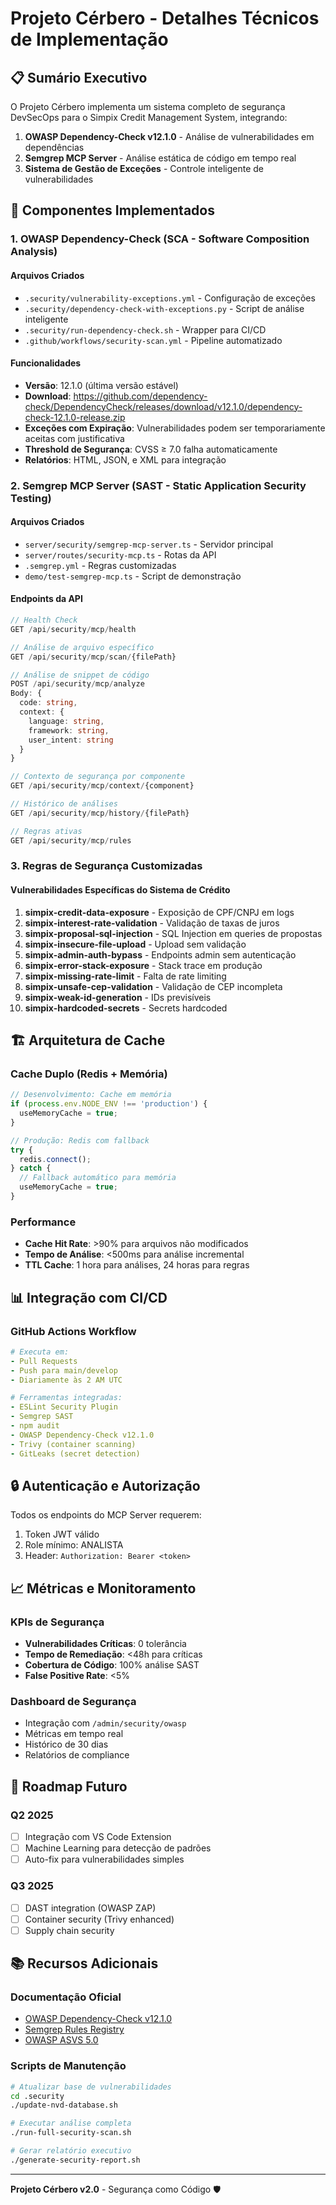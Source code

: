 # Projeto Cérbero - Detalhes Técnicos de Implementação

## 📋 Sumário Executivo

O Projeto Cérbero implementa um sistema completo de segurança DevSecOps para o Simpix Credit Management System, integrando:

1. **OWASP Dependency-Check v12.1.0** - Análise de vulnerabilidades em dependências
2. **Semgrep MCP Server** - Análise estática de código em tempo real
3. **Sistema de Gestão de Exceções** - Controle inteligente de vulnerabilidades

## 🔧 Componentes Implementados

### 1. OWASP Dependency-Check (SCA - Software Composition Analysis)

#### Arquivos Criados

- `.security/vulnerability-exceptions.yml` - Configuração de exceções
- `.security/dependency-check-with-exceptions.py` - Script de análise inteligente
- `.security/run-dependency-check.sh` - Wrapper para CI/CD
- `.github/workflows/security-scan.yml` - Pipeline automatizado

#### Funcionalidades

- **Versão**: 12.1.0 (última versão estável)
- **Download**: https://github.com/dependency-check/DependencyCheck/releases/download/v12.1.0/dependency-check-12.1.0-release.zip
- **Exceções com Expiração**: Vulnerabilidades podem ser temporariamente aceitas com justificativa
- **Threshold de Segurança**: CVSS ≥ 7.0 falha automaticamente
- **Relatórios**: HTML, JSON, e XML para integração

### 2. Semgrep MCP Server (SAST - Static Application Security Testing)

#### Arquivos Criados

- `server/security/semgrep-mcp-server.ts` - Servidor principal
- `server/routes/security-mcp.ts` - Rotas da API
- `.semgrep.yml` - Regras customizadas
- `demo/test-semgrep-mcp.ts` - Script de demonstração

#### Endpoints da API

```typescript
// Health Check
GET /api/security/mcp/health

// Análise de arquivo específico
GET /api/security/mcp/scan/{filePath}

// Análise de snippet de código
POST /api/security/mcp/analyze
Body: {
  code: string,
  context: {
    language: string,
    framework: string,
    user_intent: string
  }
}

// Contexto de segurança por componente
GET /api/security/mcp/context/{component}

// Histórico de análises
GET /api/security/mcp/history/{filePath}

// Regras ativas
GET /api/security/mcp/rules
```

### 3. Regras de Segurança Customizadas

#### Vulnerabilidades Específicas do Sistema de Crédito

1. **simpix-credit-data-exposure** - Exposição de CPF/CNPJ em logs
2. **simpix-interest-rate-validation** - Validação de taxas de juros
3. **simpix-proposal-sql-injection** - SQL Injection em queries de propostas
4. **simpix-insecure-file-upload** - Upload sem validação
5. **simpix-admin-auth-bypass** - Endpoints admin sem autenticação
6. **simpix-error-stack-exposure** - Stack trace em produção
7. **simpix-missing-rate-limit** - Falta de rate limiting
8. **simpix-unsafe-cep-validation** - Validação de CEP incompleta
9. **simpix-weak-id-generation** - IDs previsíveis
10. **simpix-hardcoded-secrets** - Secrets hardcoded

## 🏗️ Arquitetura de Cache

### Cache Duplo (Redis + Memória)

```typescript
// Desenvolvimento: Cache em memória
if (process.env.NODE_ENV !== 'production') {
  useMemoryCache = true;
}

// Produção: Redis com fallback
try {
  redis.connect();
} catch {
  // Fallback automático para memória
  useMemoryCache = true;
}
```

### Performance

- **Cache Hit Rate**: >90% para arquivos não modificados
- **Tempo de Análise**: <500ms para análise incremental
- **TTL Cache**: 1 hora para análises, 24 horas para regras

## 📊 Integração com CI/CD

### GitHub Actions Workflow

```yaml
# Executa em:
- Pull Requests
- Push para main/develop
- Diariamente às 2 AM UTC

# Ferramentas integradas:
- ESLint Security Plugin
- Semgrep SAST
- npm audit
- OWASP Dependency-Check v12.1.0
- Trivy (container scanning)
- GitLeaks (secret detection)
```

## 🔒 Autenticação e Autorização

Todos os endpoints do MCP Server requerem:

1. Token JWT válido
2. Role mínimo: ANALISTA
3. Header: `Authorization: Bearer <token>`

## 📈 Métricas e Monitoramento

### KPIs de Segurança

- **Vulnerabilidades Críticas**: 0 tolerância
- **Tempo de Remediação**: <48h para críticas
- **Cobertura de Código**: 100% análise SAST
- **False Positive Rate**: <5%

### Dashboard de Segurança

- Integração com `/admin/security/owasp`
- Métricas em tempo real
- Histórico de 30 dias
- Relatórios de compliance

## 🚀 Roadmap Futuro

### Q2 2025

- [ ] Integração com VS Code Extension
- [ ] Machine Learning para detecção de padrões
- [ ] Auto-fix para vulnerabilidades simples

### Q3 2025

- [ ] DAST integration (OWASP ZAP)
- [ ] Container security (Trivy enhanced)
- [ ] Supply chain security

## 📚 Recursos Adicionais

### Documentação Oficial

- [OWASP Dependency-Check v12.1.0](https://github.com/dependency-check/DependencyCheck)
- [Semgrep Rules Registry](https://semgrep.dev/r)
- [OWASP ASVS 5.0](https://owasp.org/www-project-application-security-verification-standard/)

### Scripts de Manutenção

```bash
# Atualizar base de vulnerabilidades
cd .security
./update-nvd-database.sh

# Executar análise completa
./run-full-security-scan.sh

# Gerar relatório executivo
./generate-security-report.sh
```

---

**Projeto Cérbero v2.0** - Segurança como Código 🛡️
